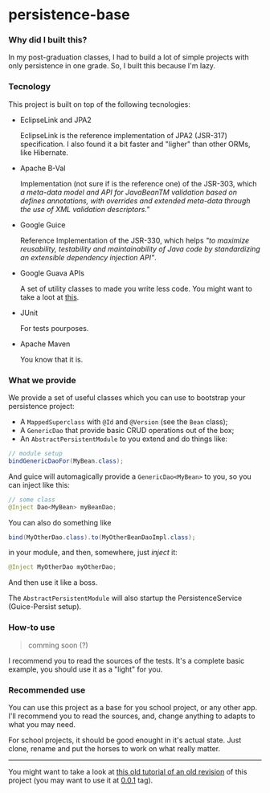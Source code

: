 persistence-base
================

### Why did I built this?

In my post-graduation classes, I had to build a lot of simple projects
with only persistence in one grade. So, I built this because I'm lazy.

### Tecnology

This project is built on top of the following tecnologies:

* EclipseLink and JPA2

  EclipseLink is the reference implementation of JPA2 (JSR-317)
  specification. I also found it a bit faster and "ligher" than
  other ORMs, like Hibernate.

* Apache B-Val

  Implementation (not sure if is the reference one) of the JSR-303, which
  _a meta-data model and API for JavaBeanTM validation based on defines
  annotations, with overrides and extended meta-data through the use of
  XML validation descriptors."_

* Google Guice

  Reference Implementation of the JSR-330, which helps _"to maximize reusability,
  testability and maintainability of Java code by standardizing an extensible
  dependency injection API"_.

* Google Guava APIs

  A set of utility classes to made you write less code. You might want to take
  a loot at [this][guava].

* JUnit

  For tests pourposes.

* Apache Maven

  You know that it is.


### What we provide

We provide a set of useful classes which you can use to bootstrap your
persistence project:

* A `MappedSuperclass` with `@Id` and `@Version` (see the `Bean` class);
* A `GenericDao` that provide basic CRUD operations out of the box;
* An `AbstractPersistentModule` to you extend and do things like:

```java
// module setup
bindGenericDaoFor(MyBean.class);
```

And guice will automagically provide a `GenericDao<MyBean>` to you, so you can
inject like this:

```java
// some class
@Inject Dao<MyBean> myBeanDao;
```

You can also do something like

```java
bind(MyOtherDao.class).to(MyOtherBeanDaoImpl.class);
```

in your module, and then, somewhere, just _inject_ it:

```java
@Inject MyOtherDao myOtherDao;
```

And then use it like a boss.


The `AbstractPersistentModule` will also startup the PersistenceService
(Guice-Persist setup).

### How-to use

> comming soon (?)

I recommend you to read the sources of the tests. It's a complete basic example,
you should use it as a "light" for you.


### Recommended use

You can use this project as a base for you school project, or any other app.
I'll recommend you to read the sources, and, change anything to adapts to what
you may need.

For school projects, it should be good enought in it's actual state. Just clone,
rename and put the horses to work on what really matter.

-------------

You might want to take a look at [this old tutorial of an old revision][1] of
this project (you may want to use it at [0.0.1][2] tag).

[1]: http://caarlos0.github.com/posts/modular-persistence/
[2]: https://github.com/caarlos0/persistence-base/tree/v0.0.1
[guava]: http://caarlos0.github.com/posts/rocking-out-with-google-guava/
